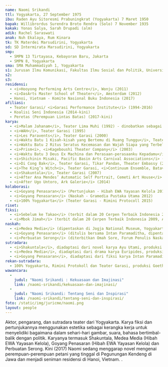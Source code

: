 ```yaml
---
name: Naomi Srikandi
ttl: Yogyakarta, 27 September 1975
ibu: Raden Ayu Sitoresmi Prabuningkrat (Yogyakarta) 7 Maret 1950
bapak: Willibrordus Surendra Broto Rendra (Solo) 7 November 1935
kakak: Yonas Salya, Sarah Drupadi (alm)
adik: Rachel Saraswati
anak: Nuh Ekalaya, Rum Kinara
tk: TK Materdei Marsudirini, Yogyakarta
sd: SD Intermirata Marsudirini, Yogyakarta
smp:
  - SMPN 13 Tirtayasa, Kebayoran Baru, Jakarta
  - SMPN 8, Yogyakarta
sma: SMA Muhammadiyah 1, Yogyakarta
s1: Jurusan Ilmu Komunikasi, Fakultas Ilmu Sosial dan Politik, Universitas Gadjah Mada, Yogyakarta
s2:
s3:
residensi:
  - <i>Hooyong Performing Arts Centre</i>, Wonju (2011)
  - <i>DasArts Master School of Theater</i>, Amsterdam (2012)
  - Hanoi, Vietnam - Komite Nasional Buku Indonesia (2017)
afiliasi:
  - Teater Garasi/ <i>Garasi Performance Institute</i> (1994-2016)
  - Koalisi Seni Indonesia (2014-kini)
  - Peretas (Perempuan Lintas Batas) (2017-kini)
karya:
  - <i>Malam Jahanam</i>, Teater Lima Muhi (1992) - dinobatkan sebagai Pemeran Paling Handal dalam Festival Teater SMA DIY 
  - <i>WAH</i>, Teater Garasi (1995)
  - <i>Les Paravents</i>, Teater Garasi (2000)
  - <i>Waktu Batu 1 Kisah-kisah yang Bertemu di Ruang Tunggu</i>, Teater Garasi (2001-2002)
  - <i>Waktu Batu 2 Ritus Seratus Kecemasan dan Wajah Siapa yang Terbelah</i>, Teater Garasi (2003)
  - <i>Prism<i>, <i>Kageboushi Theater Company</i> (2003)
  - <i>Waktu Batu 3 Deus Ex Machina dan Perasaan-perasaanku Kepadamu</i>, Teater Garasi (2004) 
  - <i>Shichinin Misaki, Pacific Basin Arts Carnival Associations</i> (2004 - 2006)
  - <i>Di Cong Bak</i>, Teater Garasi, Tikar Pandan, Theater Embassy (2006)
  - <i>The King’s Witch<i>, Teater Garasi, <i>Continuum Ensemble, Batavia Madrigal Singers</i> (2006)
  - <i>Shakuntala</i>, Teater Garasi (2007)
  - <i>After Ana Mendes’ Automatic Self Portrait, Cemeti Art House</i> (2013)
  - <i>After Ugo Untoro, Ark Galerie</i> (2014)
kolaborasi:
  - <i>Goyang Penasaran</i> (Pertunjukan - Hibah EWA Yayasan Kelola 2011)
  - <i>Goyang Penasaran</i> (Naskah - Gramedia Pustaka Utama 2012)
  - <i>100% Yogyakarta</i> (Teater Garasi - Rimini Protocoll 2015)
riset:
fiksi:
  - <i>Sebelum ke Takao</i> (terbit dalam 20 Cerpen Terbaik Indonesia 2008, Anugerah Sastra Pena Kencana dan Penerbit Gramedia, 2009)
  - <i>Mbok Jimah</i> (terbit dalam 20 Cerpen Terbaik Indonesia 2009, Anugerah Sastra Pena Kencana dan Penerbit Gramedia, 2010)
naskah:
  - <i>Medea Media</i> (dipentaskan di Jogja National Museum, Yogyakarta, 2010; dibacakan di Women Playwrights International Conference, Stockholm, 2012)
  - <i>Goyang Penasaran</i> (ditulis bersama Intan Paramaditha, dipentaskan di Teater Garasi, Yogyakarta, 2011 dan Festival Salihara, Jakarta, 2012; diterbitkan Kepustakaan Populer Gramedia, 2012)
  - <i>Perbuatan Serong</i> (diterbitkan Omah Sore, Forum Penulis Naskah Lakon, dan Teater Garasi, 2011; dipentaskan Teater Tangga di Institut Français Indonesia, Yogyakarta, 2014)
sutradara:
  - <i>Shakuntala</i>, diadaptasi dari novel karya Ayu Utami, produksi Teater Garasi (2007-2008)
  - <i>Medea Media</i>, diadaptasi dari drama karya Euripides, produksi Teater Garasi (2010)
  - <i>Goyang Penasaran</i>, diadaptasi dari fiksi karya Intan Paramaditha, produksi Teater Garasi (2011-2012)
rekan-sutradara:
  - 100% Yogyakarta, Rimini Protokoll dan Teater Garasi, produksi Goethe Institut (2015)
wawancara:
  -
    judul: "Naomi Srikandi : Kekuasaan dan Imajinasi"
    link: /naomi-srikandi/kekuasaan-dan-imajinasi/
  -
    judul: "Naomi Srikandi: Tentang Seni dan Inspirasi"
    link: /naomi-srikandi/tentang-seni-dan-inspirasi/
foto: /static/img/juricme/naomi.png
layout: people
---
```


Aktor, pengarang, dan sutradara teater dari Yogyakarta. Karya fiksi dan pertunjukannya menggunakan estetika sebagai kerangka kerja untuk menyelidiki bagaimana dalam sehari-hari gambar, suara, bahasa bertimbal-balik dengan politik. Karyanya termasuk Shakuntala, Medea Media (Hibah EWA Yayasan Kelola), Goyang Penasaran (Hibah EWA Yayasan Kelola) dan Perbuatan Serong. Kini (2017) Naomi sedang menggarap novel mengenai perempuan-perempuan petani yang tinggal di Pegunungan Kendeng di Jawa dan menjadi seniman residensi di Hanoi, Vietnam. .
